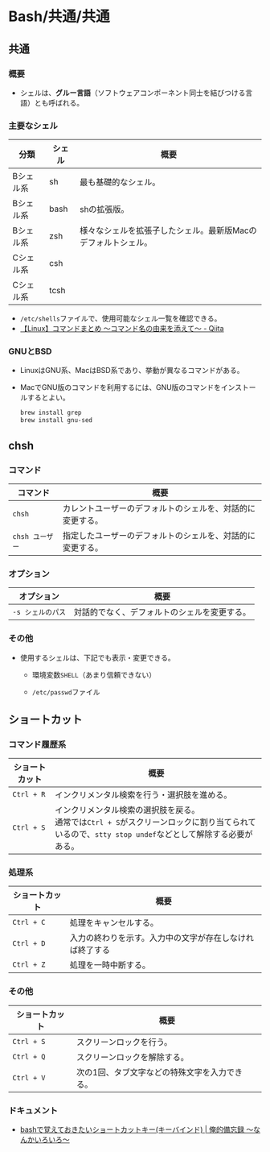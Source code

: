 # Bash/共通/共通

## 共通

### 概要

- シェルは、**グルー言語**（ソフトウェアコンポーネント同士を結びつける言語）とも呼ばれる。

### 主要なシェル

| 分類      | シェル | 概要                                                         |
| --------- | ------ | ------------------------------------------------------------ |
| Bシェル系 | sh     | 最も基礎的なシェル。                                         |
| Bシェル系 | bash   | shの拡張版。                                                 |
| Bシェル系 | zsh    | 様々なシェルを拡張子したシェル。最新版Macのデフォルトシェル。 |
| Cシェル系 | csh    |                                                              |
| Cシェル系 | tcsh   |                                                              |

- `/etc/shells`ファイルで、使用可能なシェル一覧を確認できる。
- [【Linux】コマンドまとめ 〜コマンド名の由来を添えて〜 - Qiita](https://qiita.com/taji-taji/items/0b4bcccf097371bc143c)

### GNUとBSD

- LinuxはGNU系、MacはBSD系であり、挙動が異なるコマンドがある。

- MacでGNU版のコマンドを利用するには、GNU版のコマンドをインストールするとよい。

  ```bash
  brew install grep
  brew install gnu-sed
  ```

## chsh

### コマンド

|コマンド|概要|
|---|---|
|`chsh`|カレントユーザーのデフォルトのシェルを、対話的に変更する。|
|`chsh ユーザー`|指定したユーザーのデフォルトのシェルを、対話的に変更する。|

### オプション

| オプション        | 概要                                         |
| ----------------- | -------------------------------------------- |
| `-s シェルのパス` | 対話的でなく、デフォルトのシェルを変更する。 |

### その他

- 使用するシェルは、下記でも表示・変更できる。
  - 環境変数`SHELL`（あまり信頼できない）

  - `/etc/passwd`ファイル

## ショートカット

### コマンド履歴系

| ショートカット | 概要                                                         |
| -------------- | ------------------------------------------------------------ |
| `Ctrl + R`     | インクリメンタル検索を行う・選択肢を進める。                 |
| `Ctrl + S`     | インクリメンタル検索の選択肢を戻る。<br />通常では`Ctrl + S`がスクリーンロックに割り当てられているので、`stty stop undef`などとして解除する必要がある。 |

### 処理系

| ショートカット | 概要                                                     |
| -------------- | -------------------------------------------------------- |
| `Ctrl + C`     | 処理をキャンセルする。                                   |
| `Ctrl + D`     | 入力の終わりを示す。入力中の文字が存在しなければ終了する |
| `Ctrl + Z`     | 処理を一時中断する。                                     |

### その他

| ショートカット | 概要                                          |
| -------------- | --------------------------------------------- |
| `Ctrl + S`     | スクリーンロックを行う。                      |
| `Ctrl + Q`     | スクリーンロックを解除する。                  |
| `Ctrl + V`     | 次の1回、タブ文字などの特殊文字を入力できる。 |

### ドキュメント

- [bashで覚えておきたいショートカットキー(キーバインド) | 俺的備忘録 〜なんかいろいろ〜](https://orebibou.com/ja/home/201506/20150629_001/)
